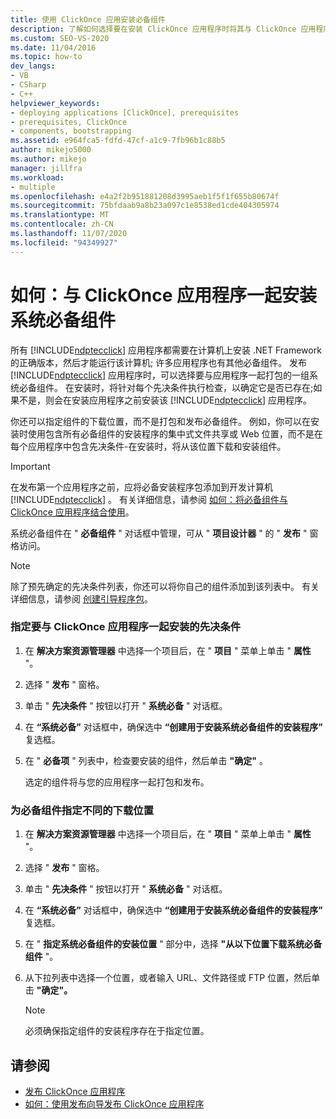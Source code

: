 ```yaml
---
title: 使用 ClickOnce 应用安装必备组件
description: 了解如何选择要在安装 ClickOnce 应用程序时将其与 ClickOnce 应用程序一起打包的系统必备组件。
ms.custom: SEO-VS-2020
ms.date: 11/04/2016
ms.topic: how-to
dev_langs:
- VB
- CSharp
- C++
helpviewer_keywords:
- deploying applications [ClickOnce], prerequisites
- prerequisites, ClickOnce
- components, bootstrapping
ms.assetid: e964fca5-fdfd-47cf-a1c9-7fb96b1c88b5
author: mikejo5000
ms.author: mikejo
manager: jillfra
ms.workload:
- multiple
ms.openlocfilehash: e4a2f2b951881208d3995aeb1f5f1f655b80674f
ms.sourcegitcommit: 75bfdaab9a8b23a097c1e8538ed1cde404305974
ms.translationtype: MT
ms.contentlocale: zh-CN
ms.lasthandoff: 11/07/2020
ms.locfileid: "94349927"
---
```

# <a name="how-to-install-prerequisites-with-a-clickonce-application"></a>如何：与 ClickOnce 应用程序一起安装系统必备组件
所有 [!INCLUDE[ndptecclick](../deployment/includes/ndptecclick_md.md)] 应用程序都需要在计算机上安装 .NET Framework 的正确版本，然后才能运行该计算机; 许多应用程序也有其他必备组件。 发布 [!INCLUDE[ndptecclick](../deployment/includes/ndptecclick_md.md)] 应用程序时，可以选择要与应用程序一起打包的一组系统必备组件。 在安装时，将针对每个先决条件执行检查，以确定它是否已存在;如果不是，则会在安装应用程序之前安装该 [!INCLUDE[ndptecclick](../deployment/includes/ndptecclick_md.md)] 应用程序。

 你还可以指定组件的下载位置，而不是打包和发布必备组件。 例如，你可以在安装时使用包含所有必备组件的安装程序的集中式文件共享或 Web 位置，而不是在每个应用程序中包含先决条件-在安装时，将从该位置下载和安装组件。

> [!IMPORTANT]
> 在发布第一个应用程序之前，应将必备安装程序包添加到开发计算机 [!INCLUDE[ndptecclick](../deployment/includes/ndptecclick_md.md)] 。 有关详细信息，请参阅 [如何：将必备组件与 ClickOnce 应用程序结合使用](../deployment/how-to-include-prerequisites-with-a-clickonce-application.md)。

 系统必备组件在 " **必备组件** " 对话框中管理，可从 " **项目设计器** " 的 " **发布** " 窗格访问。

> [!NOTE]
> 除了预先确定的先决条件列表，你还可以将你自己的组件添加到该列表中。 有关详细信息，请参阅 [创建引导程序包](../deployment/creating-bootstrapper-packages.md)。

### <a name="to-specify-prerequisites-to-install-with-a-clickonce-application"></a>指定要与 ClickOnce 应用程序一起安装的先决条件

1. 在 **解决方案资源管理器** 中选择一个项目后，在 " **项目** " 菜单上单击 " **属性** "。

2. 选择 " **发布** " 窗格。

3. 单击 " **先决条件** " 按钮以打开 " **系统必备** " 对话框。

4. 在 **“系统必备”** 对话框中，确保选中 **“创建用于安装系统必备组件的安装程序”** 复选框。

5. 在 " **必备项** " 列表中，检查要安装的组件，然后单击 **"确定"** 。

     选定的组件将与您的应用程序一起打包和发布。

### <a name="to-specify-a-different-download-location-for-prerequisites"></a>为必备组件指定不同的下载位置

1. 在 **解决方案资源管理器** 中选择一个项目后，在 " **项目** " 菜单上单击 " **属性** "。

2. 选择 " **发布** " 窗格。

3. 单击 " **先决条件** " 按钮以打开 " **系统必备** " 对话框。

4. 在 **“系统必备”** 对话框中，确保选中 **“创建用于安装系统必备组件的安装程序”** 复选框。

5. 在 " **指定系统必备组件的安装位置** " 部分中，选择 **"从以下位置下载系统必备组件** "。

6. 从下拉列表中选择一个位置，或者输入 URL、文件路径或 FTP 位置，然后单击 **"确定"。**

    > [!NOTE]
    > 必须确保指定组件的安装程序存在于指定位置。

## <a name="see-also"></a>请参阅
- [发布 ClickOnce 应用程序](../deployment/publishing-clickonce-applications.md)
- [如何：使用发布向导发布 ClickOnce 应用程序](../deployment/how-to-publish-a-clickonce-application-using-the-publish-wizard.md)